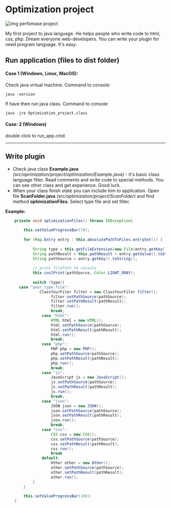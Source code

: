 # Optimization project

![img perfomase project](https://i.ibb.co/ZW5cTPR/108.png)


My first project to java language. He helps people who write code to html, css, php. Dream everyone web-developers. You can write your plugin for need program language. It's easy.


## Run application (files to dist folder)
#### Case 1 (Windows, Linux, MacOS):
Check java virtual machine. Command to console:
```
java -version
```
If have then run java class. Command to console:
```
java -jre Optimization_project.class
```
#### Case: 2 (Windows)
double click to run_app.cmd

------------

## Write plugin
- Check java class **Example.java** *(src/oprimization/project/optimization/Example.java)* - it's basic class language filter. Read comments and write code to special methods. You can see other class and get experience. Good luck.
- When your class finish state you can include  him to application. Open file **ScanFolder.java** *(src/optimization/project/ScanFolder)* and find method **optimizationFiles**. Select type file and set filter.

**Example:**
```java
    private void optimizationFiles() throws IOException{
        
        this.setValueProgressBar(70);
        
        for (Map.Entry entry : this.absolutePathToFiles.entrySet()) {
            
            String type = this.getFileExtension(new File(entry.getKey().toString()));
            String pathResult = this.pathResult + entry.getValue().toString();
            String pathSource = entry.getKey().toString();
            
            // print filePath to console
            this.cnslPrint(pathSource, Color.LIGHT_GRAY);
            
            switch (type){
      case "your_type_file":
               ClassYourFiler filter = new ClassYourFiler filter();
                    filter.setPathSource(pathSource);
                    filter.setPathResult(pathResult);
                    filter.run();
                    break;
                case "html":
                    HTML html = new HTML();
                    html.setPathSource(pathSource);
                    html.setPathResult(pathResult);
                    html.run();
                    break;
                case "php":
                    PHP php = new PHP();
                    php.setPathSource(pathSource);
                    php.setPathResult(pathResult);
                    php.run();
                    break;
                case "js":
                    JavaScript js = new JavaScript();
                    js.setPathSource(pathSource);
                    js.setPathResult(pathResult);
                    js.run();
                    break;
                case "json":
                    JSON json = new JSON();
                    json.setPathSource(pathSource);
                    json.setPathResult(pathResult);
                    json.run();
                    break;
                case "css":
                    CSS css = new CSS();
                    css.setPathSource(pathSource);
                    css.setPathResult(pathResult);
                    css.run();
                    break
                default:
                    Other other = new Other();
                    other.setPathSource(pathSource);
                    other.setPathResult(pathResult);
                    other.run();
            }
        }
        
        this.setValueProgressBar(100);
    }
```